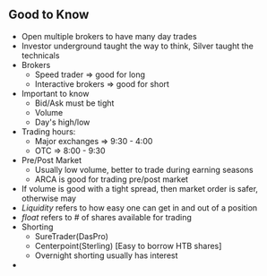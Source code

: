 

## Good to Know
* Open multiple brokers to have many day trades
* Investor underground taught the way to think, Silver taught the technicals
* Brokers
	* Speed trader => good for long
	* Interactive brokers => good for short
* Important to know
	* Bid/Ask must be tight
	* Volume
	* Day's high/low
* Trading hours:
	* Major exchanges => 9:30 - 4:00
	* OTC => 8:00 - 9:30
* Pre/Post Market
	* Usually low volume, better to trade during earning seasons
	* ARCA is good for trading pre/post market
* If volume is good with a tight spread, then market order is safer, otherwise may 
* *Liquidity* refers to how easy one can get in and out of a position
* *float* refers to # of shares available for trading
* Shorting
	* SureTrader(DasPro)
	* Centerpoint(Sterling) [Easy to borrow HTB shares]
	* Overnight shorting usually has interest
* 
<!--stackedit_data:
eyJoaXN0b3J5IjpbLTI0Njg0OTYyOCwxNzU3MDM2Nzk5LC0yMD
g4NzQ2NjEyXX0=
-->